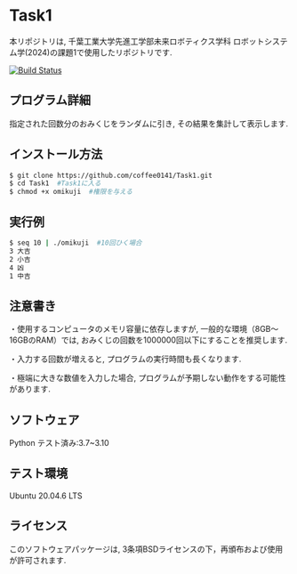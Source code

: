 # Task1
本リポジトリは, 千葉工業大学先進工学部未来ロボティクス学科 ロボットシステム学(2024)の課題1で使用したリポジトリです.

[![Build Status](https://github.com/coffee0141/Task1/actions/workflows/test.yml/badge.svg)](https://github.com/coffee0141/Task1/actions/workflows/test.yml)

## プログラム詳細
指定された回数分のおみくじをランダムに引き, その結果を集計して表示します.

## インストール方法
```bash
$ git clone https://github.com/coffee0141/Task1.git
$ cd Task1  #Task1に入る
$ chmod +x omikuji  #権限を与える
```
## 実行例
```bash
$ seq 10 | ./omikuji  #10回ひく場合
3 大吉
2 小吉
4 凶
1 中吉
```

## 注意書き
・使用するコンピュータのメモリ容量に依存しますが, 一般的な環境（8GB～16GBのRAM）では, おみくじの回数を1000000回以下にすることを推奨します.

・入力する回数が増えると, プログラムの実行時間も長くなります.

・極端に大きな数値を入力した場合, プログラムが予期しない動作をする可能性があります.

## ソフトウェア
Python テスト済み:3.7~3.10

## テスト環境
Ubuntu  20.04.6 LTS

## ライセンス
このソフトウェアパッケージは, 3条項BSDライセンスの下，再頒布および使用が許可されます.

